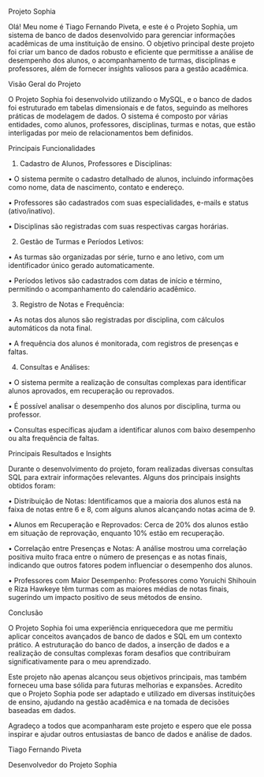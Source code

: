 Projeto Sophia

Olá! Meu nome é Tiago Fernando Piveta, e este é o Projeto Sophia, um sistema de banco de dados desenvolvido para gerenciar informações acadêmicas de uma instituição de ensino. O objetivo principal deste projeto foi criar um banco de dados robusto e eficiente que permitisse a análise de desempenho dos alunos, o acompanhamento de turmas, disciplinas e professores, além de fornecer insights valiosos para a gestão acadêmica.


Visão Geral do Projeto

O Projeto Sophia foi desenvolvido utilizando o MySQL, e o banco de dados foi estruturado em tabelas dimensionais e de fatos, seguindo as melhores práticas de modelagem de dados. O sistema é composto por várias entidades, como alunos, professores, disciplinas, turmas e notas, que estão interligadas por meio de relacionamentos bem definidos.

Principais Funcionalidades

1. Cadastro de Alunos, Professores e Disciplinas:

• O sistema permite o cadastro detalhado de alunos, incluindo informações como nome, data de nascimento, contato e endereço.

• Professores são cadastrados com suas especialidades, e-mails e status (ativo/inativo).

• Disciplinas são registradas com suas respectivas cargas horárias.

2. Gestão de Turmas e Períodos Letivos:

• As turmas são organizadas por série, turno e ano letivo, com um identificador único gerado automaticamente.

• Períodos letivos são cadastrados com datas de início e término, permitindo o acompanhamento do calendário acadêmico.

3. Registro de Notas e Frequência:

• As notas dos alunos são registradas por disciplina, com cálculos automáticos da nota final.

• A frequência dos alunos é monitorada, com registros de presenças e faltas.

4. Consultas e Análises:

• O sistema permite a realização de consultas complexas para identificar alunos aprovados, em recuperação ou reprovados.

• É possível analisar o desempenho dos alunos por disciplina, turma ou professor.

• Consultas específicas ajudam a identificar alunos com baixo desempenho ou alta frequência de faltas.


Principais Resultados e Insights

Durante o desenvolvimento do projeto, foram realizadas diversas consultas SQL para extrair informações relevantes. Alguns dos principais insights obtidos foram:

• Distribuição de Notas: Identificamos que a maioria dos alunos está na faixa de notas entre 6 e 8, com alguns alunos alcançando notas acima de 9.

• Alunos em Recuperação e Reprovados: Cerca de 20% dos alunos estão em situação de reprovação, enquanto 10% estão em recuperação.

• Correlação entre Presenças e Notas: A análise mostrou uma correlação positiva muito fraca entre o número de presenças e as notas finais, indicando que outros fatores podem influenciar o desempenho dos alunos.

• Professores com Maior Desempenho: Professores como Yoruichi Shihouin e Riza Hawkeye têm turmas com as maiores médias de notas finais, sugerindo um impacto positivo de seus métodos de ensino.

Conclusão

O Projeto Sophia foi uma experiência enriquecedora que me permitiu aplicar conceitos avançados de banco de dados e SQL em um contexto prático. A estruturação do banco de dados, a inserção de dados e a realização de consultas complexas foram desafios que contribuíram significativamente para o meu aprendizado.

Este projeto não apenas alcançou seus objetivos principais, mas também forneceu uma base sólida para futuras melhorias e expansões. Acredito que o Projeto Sophia pode ser adaptado e utilizado em diversas instituições de ensino, ajudando na gestão acadêmica e na tomada de decisões baseadas em dados.

Agradeço a todos que acompanharam este projeto e espero que ele possa inspirar e ajudar outros entusiastas de banco de dados e análise de dados.

Tiago Fernando Piveta

Desenvolvedor do Projeto Sophia
